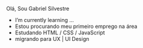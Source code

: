 Olá,  Sou  Gabriel Silvestre

- I’m currently learning ...
- Estou procurando meu primeiro emprego na área
- Estudando  HTML / CSS / JavaScript     
- migrando  para  UX | UI Design 
